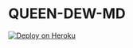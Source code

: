 # QUEEN-DEW-MD

 [![Deploy on Heroku](https://www.herokucdn.com/deploy/button.svg)](https://dashboard.heroku.com/new?template=https://github.com/sadasofc/QUEEN-DEW-MD/QUEEN-DEW-MD)
